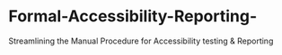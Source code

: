 # Formal-Accessibility-Reporting-
Streamlining the Manual Procedure for Accessibility testing &amp; Reporting
